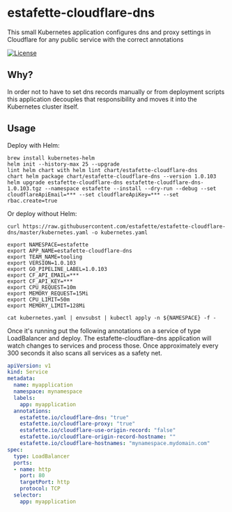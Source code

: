 # estafette-cloudflare-dns

This small Kubernetes application configures dns and proxy settings in Cloudflare for any public service with the correct annotations

[![License](https://img.shields.io/github/license/estafette/estafette-cloudflare-dns.svg)](https://github.com/estafette/estafette-cloudflare-dns/blob/master/LICENSE)

## Why?

In order not to have to set dns records manually or from deployment scripts this application decouples that responsibility and moves it into the Kubernetes cluster itself.

## Usage

Deploy with Helm:

```
brew install kubernetes-helm
helm init --history-max 25 --upgrade
lint helm chart with helm lint chart/estafette-cloudflare-dns
chart helm package chart/estafette-cloudflare-dns --version 1.0.103
helm upgrade estafette-cloudflare-dns estafette-cloudflare-dns-1.0.103.tgz --namespace estafette --install --dry-run --debug --set cloudflareApiEmail=*** --set cloudflareApiKey=*** --set rbac.create=true
```

Or deploy without Helm:

```
curl https://raw.githubusercontent.com/estafette/estafette-cloudflare-dns/master/kubernetes.yaml -o kubernetes.yaml

export NAMESPACE=estafette
export APP_NAME=estafette-cloudflare-dns
export TEAM_NAME=tooling
export VERSION=1.0.103
export GO_PIPELINE_LABEL=1.0.103
export CF_API_EMAIL=***
export CF_API_KEY=***
export CPU_REQUEST=10m
export MEMORY_REQUEST=15Mi
export CPU_LIMIT=50m
export MEMORY_LIMIT=128Mi

cat kubernetes.yaml | envsubst | kubectl apply -n ${NAMESPACE} -f -
```

Once it's running put the following annotations on a service of type LoadBalancer and deploy. The estafette-cloudflare-dns application will watch changes to services and process those. Once approximately every 300 seconds it also scans all services as a safety net.

```yaml
apiVersion: v1
kind: Service
metadata:
  name: myapplication
  namespace: mynamespace
  labels:
    app: myapplication
  annotations:
    estafette.io/cloudflare-dns: "true"
    estafette.io/cloudflare-proxy: "true"
    estafette.io/cloudflare-use-origin-record: "false"
    estafette.io/cloudflare-origin-record-hostname: ""
    estafette.io/cloudflare-hostnames: "mynamespace.mydomain.com"
spec:
  type: LoadBalancer
  ports:
  - name: http
    port: 80
    targetPort: http
    protocol: TCP
  selector:
    app: myapplication
```
